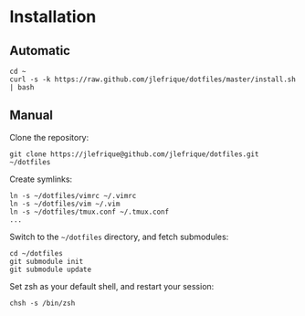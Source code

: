 Installation
============

Automatic
---------

    cd ~
    curl -s -k https://raw.github.com/jlefrique/dotfiles/master/install.sh | bash

Manual
------

Clone the repository:

    git clone https://jlefrique@github.com/jlefrique/dotfiles.git ~/dotfiles

Create symlinks:

    ln -s ~/dotfiles/vimrc ~/.vimrc
    ln -s ~/dotfiles/vim ~/.vim
    ln -s ~/dotfiles/tmux.conf ~/.tmux.conf
    ...

Switch to the `~/dotfiles` directory, and fetch submodules:

    cd ~/dotfiles
    git submodule init
    git submodule update

Set zsh as your default shell, and restart your session:

    chsh -s /bin/zsh
